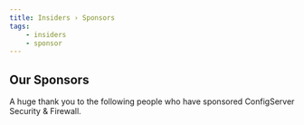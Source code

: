 ```yaml
---
title: Insiders › Sponsors
tags:
    - insiders
    - sponsor
---
```


## Our Sponsors

A huge thank you to the following people who have sponsored ConfigServer Security & Firewall.

<br />

<div class="mdx-sponsorship" data-mdx-component="sponsorship">
    <div class="mdx-sponsorship__list"></div>
</div>

<br />
<br />